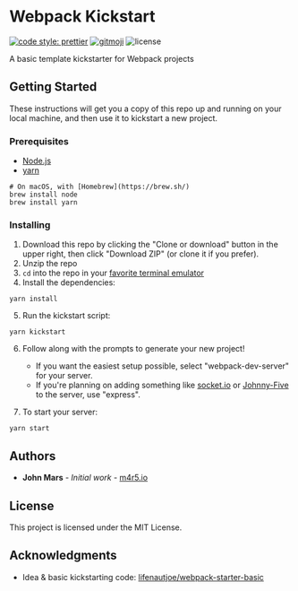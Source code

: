 # Webpack Kickstart

[![code style: prettier](https://img.shields.io/badge/code_style-prettier-ff69b4.svg?style=flat-square)](https://prettier.io/)
[![gitmoji](https://img.shields.io/badge/gitmoji-%F0%9F%98%9C%F0%9F%98%8D-yellow.svg?style=flat-square)](https://gitmoji.carloscuesta.me/)
![license](https://img.shields.io/npm/l/express.svg)

A basic template kickstarter for Webpack projects

## Getting Started

These instructions will get you a copy of this repo up and running on your local machine, and then use it to kickstart a new project.

### Prerequisites

*   [Node.js](https://nodejs.org)
*   [yarn](https://yarnpkg.com/)

```shell
# On macOS, with [Homebrew](https://brew.sh/)
brew install node
brew install yarn
```

### Installing

1.  Download this repo by clicking the "Clone or download" button in the upper right, then click "Download ZIP" (or clone it if you prefer).
2.  Unzip the repo
3.  `cd` into the repo in your [favorite terminal emulator](https://www.iterm2.com)
4.  Install the dependencies:

```shell
yarn install
```

5.  Run the kickstart script:

```shell
yarn kickstart
```

6.  Follow along with the prompts to generate your new project!

    *   If you want the easiest setup possible, select "webpack-dev-server" for your server.
    *   If you're planning on adding something like [socket.io](https://socket.io) or [Johnny-Five](http://johnny-five.io/) to the server, use "express".

7.  To start your server:

```shell
yarn start
```

## Authors

*   **John Mars** - _Initial work_ - [m4r5.io](http://m4r5.io)

## License

This project is licensed under the MIT License.

## Acknowledgments

*   Idea & basic kickstarting code: [lifenautjoe/webpack-starter-basic](https://github.com/lifenautjoe/webpack-starter-basic)
